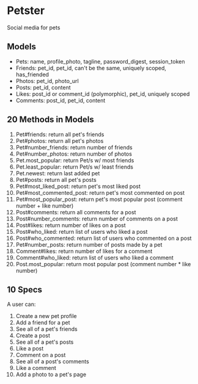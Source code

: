 # Petster
Social media for pets

## Models
- Pets: name, profile_photo, tagline, password_digest, session_token
- Friends: pet_id, pet_id, can't be the same, uniquely scoped, has_friended
- Photos: pet_id, photo_url
- Posts: pet_id, content
- Likes: post_id or comment_id (polymorphic), pet_id, uniquely scoped
- Comments: post_id, pet_id, content

## 20 Methods in Models
1. Pet#friends: return all pet's friends
2. Pet#photos: return all pet's photos
3. Pet#number_friends: return number of friends
4. Pet#number_photos: return number of photos
5. Pet.most_popular: return Pet/s w/ most friends
6. Pet.least_popular: return Pet/s w/ least friends
7. Pet.newest: return last added pet
8. Pet#posts: return all pet's posts
9. Pet#most_liked_post: return pet's most liked post
10. Pet#most_commented_post: return pet's most commented on post
11. Pet#most_popular_post: return pet's most popular post (comment number + like number)
12. Post#comments: return all comments for a post
13. Post#number_comments: return number of comments on a post
14. Post#likes: return number of likes on a post
15. Post#who_liked: return list of users who liked a post
16. Post#who_commented: return list of users who commented on a post
17. Pet#number_posts: return number of posts made by a pet
18. Comment#likes: return number of likes for a comment
19. Comment#who_liked: return list of users who liked a comment
20. Post.most_popular: return most popular post (comment number * like number)

## 10 Specs
A user can:
1. Create a new pet profile
2. Add a friend for a pet
3. See all of a pet's friends
4. Create a post
5. See all of a pet's posts
6. Like a post
7. Comment on a post
8. See all of a post's comments
9. Like a comment
10. Add a photo to a pet's page